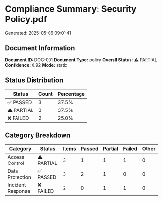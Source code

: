 # Compliance Summary: Security Policy.pdf
Generated: 2025-05-06 09:01:41

## Document Information

**Document ID:** DOC-001
**Document Type:** policy
**Overall Status:** ⚠️ PARTIAL
**Confidence:** 0.92
**Mode:** static

## Status Distribution

| Status | Count | Percentage |
| --- | --- | --- |
| ✅ PASSED | 3 | 37.5% |
| ⚠️ PARTIAL | 3 | 37.5% |
| ❌ FAILED | 2 | 25.0% |

## Category Breakdown

| Category | Status | Items | Passed | Partial | Failed | Other |
| --- | --- | --- | --- | --- | --- | --- |
| Access Control | ⚠️ PARTIAL | 3 | 1 | 1 | 1 | 0 |
| Data Protection | ✅ PASSED | 3 | 2 | 1 | 0 | 0 |
| Incident Response | ❌ FAILED | 2 | 0 | 1 | 1 | 0 |